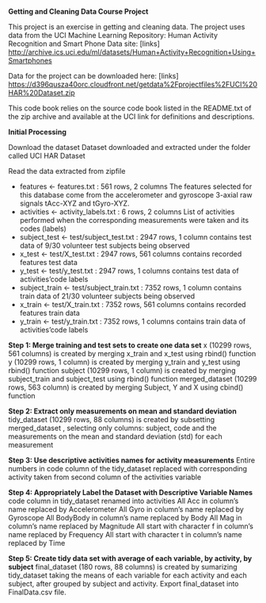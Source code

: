 **Getting and Cleaning Data Course Project**

This project is an exercise in getting and cleaning data. The project uses data from the UCI Machine Learning Repository: Human Activity Recognition and Smart Phone Data site: [links] http://archive.ics.uci.edu/ml/datasets/Human+Activity+Recognition+Using+Smartphones

Data for the project can be downloaded here: [links] https://d396qusza40orc.cloudfront.net/getdata%2Fprojectfiles%2FUCI%20HAR%20Dataset.zip

This code book relies on the source code book listed in the README.txt of the zip archive and available at the UCI link for definitions and descriptions.

**Initial Processing**

Download the dataset
Dataset downloaded and extracted under the folder called UCI HAR Dataset

Read the data extracted from zipfile

- features <- features.txt : 561 rows, 2 columns
The features selected for this database come from the accelerometer and gyroscope 3-axial raw signals tAcc-XYZ and tGyro-XYZ.
- activities <- activity_labels.txt : 6 rows, 2 columns
List of activities performed when the corresponding measurements were taken and its codes (labels)
- subject_test <- test/subject_test.txt : 2947 rows, 1 column
contains test data of 9/30 volunteer test subjects being observed
- x_test <- test/X_test.txt : 2947 rows, 561 columns
contains recorded features test data
- y_test <- test/y_test.txt : 2947 rows, 1 columns
contains test data of activities’code labels
- subject_train <- test/subject_train.txt : 7352 rows, 1 column
contains train data of 21/30 volunteer subjects being observed
- x_train <- test/X_train.txt : 7352 rows, 561 columns
contains recorded features train data
- y_train <- test/y_train.txt : 7352 rows, 1 columns
contains train data of activities’code labels

**Step 1: Merge training and test sets to create one data set**
x (10299 rows, 561 columns) is created by merging x_train and x_test using rbind() function
y (10299 rows, 1 column) is created by merging y_train and y_test using rbind() function
subject (10299 rows, 1 column) is created by merging subject_train and subject_test using rbind() function
merged_dataset (10299 rows, 563 column) is created by merging Subject, Y and X using cbind() function

**Step 2: Extract only measurements on mean and standard deviation**
tidy_dataset (10299 rows, 88 columns) is created by subsetting merged_dataset , selecting only columns: subject, code and the measurements on the mean and standard deviation (std) for each measurement

**Step 3: Use descriptive activities names for activity measurements**
Entire numbers in code column of the tidy_dataset replaced with corresponding activity taken from second column of the activities variable

**Step 4: Appropriately Label the Dataset with Descriptive Variable Names**
code column in tidy_dataset renamed into activities
All Acc in column’s name replaced by Accelerometer
All Gyro in column’s name replaced by Gyroscope
All BodyBody in column’s name replaced by Body
All Mag in column’s name replaced by Magnitude
All start with character f in column’s name replaced by Frequency
All start with character t in column’s name replaced by Time

**Step 5: Create tidy data set with average of each variable, by activity, by subject**
final_dataset (180 rows, 88 columns) is created by sumarizing tidy_dataset taking the means of each variable for each activity and each subject, after grouped by subject and activity.
Export final_dataset into FinalData.csv file.